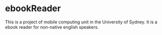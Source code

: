 # ebookReader
This is a project of mobile computing unit in the University of Sydney. It is a ebook reader for non-native english speakers.
